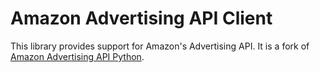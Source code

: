 # Amazon Advertising API Client

This library provides support for Amazon's Advertising API. It is a fork of [Amazon Advertising API Python](https://github.com/dbrent-amazon/amazon-advertising-api-python).
